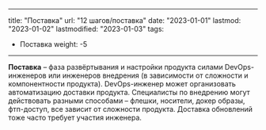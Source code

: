 
---
title: "Поставка"
url: "12 шагов/поставка"
date: "2023-01-01"
lastmod: "2023-01-02"
lastmodified: "2023-01-03"
tags:
- Поставка
weight: -5
---

**Поставка** – фаза развёртывания и настройки продукта силами DevOps-инженеров или инженеров внедрения (в зависимости от сложности и компонентности продукта). 
DevOps-инженер может организовать автоматизацию доставки продукта. 
Специалисты по внедрению могут действовать разными способами – флешки, носители, докер образы, фтп-доступ, все зависит от сложности продукта. Доставка обновлений тоже часто требует участия инженера.